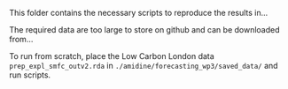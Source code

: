 This folder contains the necessary scripts to reproduce the results in...

The required data are too large to store on github and can be downloaded from...

To run from scratch, place the Low Carbon London data `prep_expl_smfc_outv2.rda` in `./amidine/forecasting_wp3/saved_data/` and run scripts.